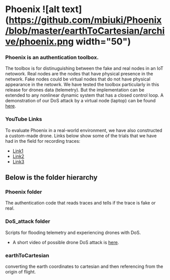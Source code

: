 # Phoenix ![alt text](https://github.com/mbiuki/Phoenix/blob/master/earthToCartesian/archive/phoenix.png width="50")
### Phoenix is an authentication toolbox.
The toolbox is for distinuguishing between the fake and real nodes in an IoT netowork. Real nodes are the nodes that have physical presence in the network. Fake nodes could be virtual nodes that do not have physical appearance in the netowrk.
We have tested the toolbox particularly in this release for drones data (telemetry). But the implementation can be extended to any nonlinear dynamic system that has a closed control loop. A demonstration of our DoS attack by a virtual node (laptop) can be found [here](https://youtu.be/SrJvO4RwMUQ).

### YouTube Links
To evaluate Phoenix in a real-world environment, we have also constructed a custom-made drone. Links below show some of the trials that we have had in the field for recording traces:
- [Link1](https://youtu.be/qs08zkw28QA)
- [Link2](https://youtu.be/7CvK-T6ByXU)
- [Link3](https://youtu.be/-af6N7HLg3Y)

## Below is the folder hierarchy
### Phoenix folder
The authentication code that reads traces and tells if the trace is fake or real.
### DoS_attack folder
Scripts for flooding telemetry and experiencing drones with DoS.
- A short video of possible drone DoS attack is [here](https://youtu.be/SrJvO4RwMUQ).
### earthToCartesian
converting the earth coordinates to cartesian and then referencing from the origin of flight.
